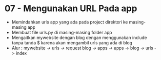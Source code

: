 # 07 - Mengunakan URL Pada app

- Memindahkan urls app yang ada pada project direktori ke masing-masing app
- Membuat file urls.py di masing-masing folder app
- Mengaitkan mywebsite dengan blog dengan menggunakan include tanpa tanda $ karena akan mengambil urls yang ada di blog
- Alur : mywebsite -> urls -> request blog -> apps -> apps -> blog -> urls -> index